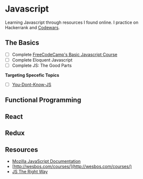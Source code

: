 # Javascript
Learning Javascript through resources I found online. I practice on Hackerrank and [Codewars](https://www.codewars.com/users/Meeshbhoombah).

## The Basics
- [ ] Complete [FreeCodeCamp's Basic Javascript Course](https://www.freecodecamp.org/map-aside#nested-collapseBasicJavaScript)
- [ ] Complete Eloquent Javascript
- [ ] Complete JS: The Good Parts
    
**Targeting Specefic Topics**
- [ ] [You-Dont-Know-JS](https://github.com/getify/You-Dont-Know-JS)

## Functional Programming

## React

## Redux

## Resources
- [Mozilla JavaScript Documentation](https://developer.mozilla.org/en-US/docs/Web/JavaScript)
- [http://wesbos.com/courses/](http://wesbos.com/courses/)
- [JS The Right Way](http://jstherightway.org/#js-code-style)

